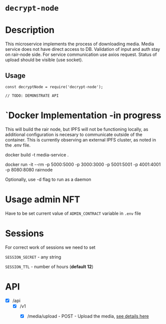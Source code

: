 # `decrypt-node`

# Description

This microservice implements the process of downloading media. 
Media service does not have direct access to DB.
Validation of input and auth stay on rair-node side.
For service communication use axios request.
Status of upload should be visible (use socket).

## Usage

```
const decryptNode = require('decrypt-node');

// TODO: DEMONSTRATE API
```

# `Docker Implementation -in progress

This will build the rair node, but IPFS will not be functioning locally, as additional configuration is necesary to communicate outside of the container.  This is currently observing an external IPFS cluster, as noted in the .env file.

docker build -t media-service .

docker run -it --rm -p 5000:5000 -p 3000:3000 -p 5001:5001 -p 4001:4001 -p 8080:8080 rairnode

Optionally, use -d flag to run as a daemon


# Usage admin NFT

Have to be set current value of `ADMIN_CONTRACT` variable in `.env` file 


# Sessions

For correct work of sessions we need to set

`SESSION_SECRET` - any string

`SESSION_TTL` - number of hours (**default 12**)

# API

* [x] /api
    * [x] /v1
      * [x] /media/upload - POST - Upload the media, [see details here](readme/upload_media.md)
    

